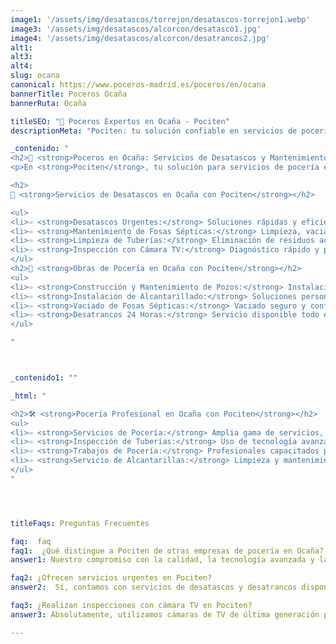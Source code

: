 ```yaml
---
image1: '/assets/img/desatascos/torrejon/desatascos-torrejon1.webp'
image3: '/assets/img/desatascos/alcorcon/desatasco1.jpg'
image4: '/assets/img/desatascos/alcorcon/desatrancos2.jpg'
alt1: 
alt3:
alt4:
slug: ocana
canonical: https://www.poceros-madrid.es/poceros/en/ocana
bannerTitle: Poceros Ocaña
bannerRuta: Ocaña

titleSEO: "🌟 Poceros Expertos en Ocaña - Pociten"
descriptionMeta: "Pociten: tu solución confiable en servicios de pocería en Ocaña. Compromiso con la calidad y mejoramos tu presupuesto. Llámanos al 647 37 67 82 📱."

_contenido: "
<h2>🚧 <strong>Poceros en Ocaña: Servicios de Desatascos y Mantenimiento de Fosas Sépticas con Pociten</strong></h2>
<p>En <strong>Pociten</strong>, tu solución para servicios de pocería en Ocaña, ofrecemos desatascos urgentes, mantenimiento de fosas sépticas, limpieza de tuberías, y inspección con cámara TV. Realizamos también obras de pocería como construcción de pozos y alcantarillado. Confía en nuestra experiencia y calidad para ayudarte.</p>

<h2>
🔧 <strong>Servicios de Desatascos en Ocaña con Pociten</strong></h2>

<ul>
<li>⇨ <strong>Desatascos Urgentes:</strong> Soluciones rápidas y eficientes para obstrucciones en tus tuberías.</li><br>
<li>⇨ <strong>Mantenimiento de Fosas Sépticas:</strong> Limpieza, vaciado y revisión periódica para asegurar un funcionamiento óptimo.</li><br>
<li>⇨ <strong>Limpieza de Tuberías:</strong> Eliminación de residuos acumulados para prevenir obstrucciones y restaurar el flujo normal del agua.</li><br>
<li>⇨ <strong>Inspección con Cámara TV:</strong> Diagnóstico rápido y preciso de problemas en las tuberías.</li><br>
</ul>
<h2>🚜 <strong>Obras de Pocería en Ocaña con Pociten</strong></h2>
<ul>
<li>⇨ <strong>Construcción y Mantenimiento de Pozos:</strong> Instalación eficiente y mantenimiento regular para pozos de agua.</li><br>
<li>⇨ <strong>Instalación de Alcantarillado:</strong> Soluciones personalizadas para sistemas de alcantarillado eficientes y duraderos.</li><br>
<li>⇨ <strong>Vaciado de Fosas Sépticas:</strong> Vaciado seguro y conforme a normativas para un manejo adecuado de residuos.</li><br>
<li>⇨ <strong>Desatrancos 24 Horas:</strong> Servicio disponible todo el día para resolver obstrucciones urgentes.</li><br>
</ul>

"



_contenido1: ""

_html: "

<h2>🛠️ <strong>Pocería Profesional en Ocaña con Pociten</strong></h2>
<ul>
<li>⇨ <strong>Servicios de Pocería:</strong> Amplia gama de servicios, desde reparaciones hasta instalaciones completas.</li><br>
<li>⇨ <strong>Inspección de Tuberías:</strong> Uso de tecnología avanzada para detectar y resolver problemas en las tuberías.</li><br>
<li>⇨ <strong>Trabajos de Pocería:</strong> Profesionales capacitados para proyectos de construcción y mantenimiento de pozos.</li><br>
<li>⇨ <strong>Servicio de Alcantarillas:</strong> Limpieza y mantenimiento especializado para prevenir inundaciones y malos olores.</li><br>
</ul>
"




titleFaqs: Preguntas Frecuentes

faq:  faq
faq1:  ¿Qué distingue a Pociten de otras empresas de pocería en Ocaña?
answer1: Nuestro compromiso con la calidad, la tecnología avanzada y la respuesta rápida a emergencias nos hacen líderes en el sector

faq2: ¿Ofrecen servicios urgentes en Pociten?
answer2:  Sí, contamos con servicios de desatascos y desatrancos disponibles 24 horas para atender emergencias de manera inmediata.

faq3: ¿Realizan inspecciones con cámara TV en Pociten?
answer3: Absolutamente, utilizamos cámaras de TV de última generación para diagnósticos precisos y soluciones efectivas.

---
```

